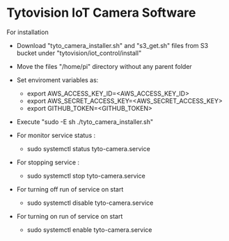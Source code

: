 # Tytovision IoT Camera Software

For installation

- Download "tyto_camera_installer.sh" and "s3_get.sh" files from S3 bucket under "tytovision/iot_control/install"
- Move the files "/home/pi" directory without any parent folder
- Set enviroment variables as:
  - export AWS_ACCESS_KEY_ID=<AWS_ACCESS_KEY_ID>
  - export AWS_SECRET_ACCESS_KEY=<AWS_SECRET_ACCESS_KEY>
  - export GITHUB_TOKEN=<GITHUB_TOKEN>
- Execute "sudo -E sh ./tyto_camera_installer.sh"

- For monitor service status :
  - sudo systemctl status tyto-camera.service
- For stopping service :
  - sudo systemctl stop tyto-camera.service
- For turning off run of service on start
  - sudo systemctl disable tyto-camera.service
- For turning on run of service on start
  - sudo systemctl enable tyto-camera.service
